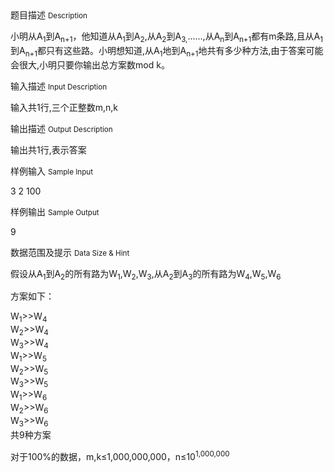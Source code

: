 <div class="panel panel-default">
<div class="area-title">
<span>
题目描述
<small>Description</small>
</span></div>
<div class="panel-body">

<p>小明从A<sub>1</sub>到A<sub>n+1</sub>，他知道从A<sub>1</sub>到A<sub>2</sub>,从A<sub>2</sub>到A<sub>3,</sub>......,从A<sub>n</sub>到A<sub>n+1</sub>都有m条路,且从A<sub>1</sub>到A<sub>n+1</sub>都只有这些路。小明想知道,从A<sub>1</sub>地到A<sub>n+1</sub>地共有多少种方法,由于答案可能会很大,小明只要你输出总方案数mod k。</p>

</div>
</div>

<div class="panel panel-default">
<div class="area-title">
<span>
输入描述
<small>Input Description</small>
</span></div>
<div class="panel-body">
<p>输入共1行,三个正整数m,n,k</p>

</div>
</div>
<div  class="panel panel-default">
<div class="area-title">
<span>
输出描述
<small>Output Description</small>
</span></div>
<div class="panel-body">

<p>输出共1行,表示答案</p>

</div>
</div>


<div class="panel panel-default">
<div class="area-title">
<span>
样例输入
<small>Sample Input</small>
</span></div>
<div class="panel-body">
<p>3 2 100</p>

</div>
</div>

<div class="panel panel-default">
<div class="area-title">
<span>
样例输出
<small>Sample Output</small>
</span></div>
<div class="panel-body">
<p>9</p>

</div>
</div>

<div class="panel panel-default">
<div class="area-title">
<span>
数据范围及提示
<small>Data Size & Hint</small>
</span></div>
<div class="panel-body">
<p><span style="">假设从A<sub>1</sub>到A<sub>2</sub>的所有路为W<sub>1</sub>,W<sub>2</sub>,W<sub>3</sub>,从A<sub>2</sub>到A<sub>3</sub>的所有路为W<sub>4</sub>,W<sub>5</sub>,W<sub>6</sub></span></p>
<p><span style="">方案如下：</span><span style=""> </span></p>
<p><span style="">W<sub>1</sub>&gt;&gt;W<sub>4</sub><br>W<sub>2</sub>&gt;&gt;W<sub>4</sub><br>W<sub>3</sub>&gt;&gt;W<sub>4</sub><br>W<sub>1</sub>&gt;&gt;W<sub>5</sub><br>W<sub>2</sub>&gt;&gt;W<sub>5</sub><br>W<sub>3</sub>&gt;&gt;W<sub>5</sub><br>W<sub>1</sub>&gt;&gt;W<sub>6</sub><br>W<sub>2</sub>&gt;&gt;W<sub>6</sub><br>W<sub>3</sub>&gt;&gt;W<sub>6</sub><br>共9种方案 </span></p>
<p>对于100%的数据，m,k≤1,000,000,000，n≤10<sup>1,000,000</sup></p>
</div>
</div>